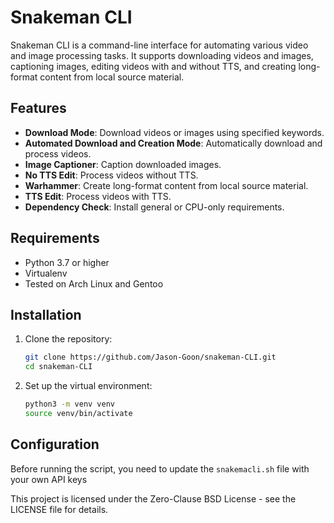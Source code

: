# Snakeman CLI

Snakeman CLI is a command-line interface for automating various video and image processing tasks. It supports downloading videos and images, captioning images, editing videos with and without TTS, and creating long-format content from local source material.

## Features

- **Download Mode**: Download videos or images using specified keywords.
- **Automated Download and Creation Mode**: Automatically download and process videos.
- **Image Captioner**: Caption downloaded images.
- **No TTS Edit**: Process videos without TTS.
- **Warhammer**: Create long-format content from local source material.
- **TTS Edit**: Process videos with TTS.
- **Dependency Check**: Install general or CPU-only requirements.

## Requirements

- Python 3.7 or higher
- Virtualenv
- Tested on Arch Linux and Gentoo

## Installation

1. Clone the repository:
    ```sh
    git clone https://github.com/Jason-Goon/snakeman-CLI.git
    cd snakeman-CLI
    ```

2. Set up the virtual environment:
    ```sh
    python3 -m venv venv
    source venv/bin/activate
    ```

## Configuration

Before running the script, you need to update the `snakemacli.sh` file with your own API keys

This project is licensed under the Zero-Clause BSD License - see the LICENSE file for details.

